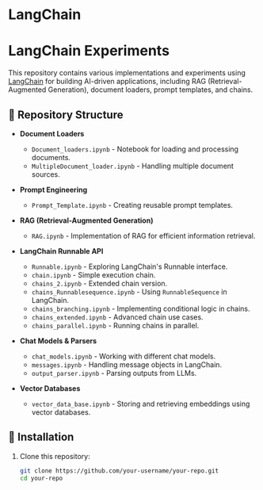 # LangChain

# LangChain Experiments  

This repository contains various implementations and experiments using [LangChain](https://github.com/hwchase17/langchain) for building AI-driven applications, including RAG (Retrieval-Augmented Generation), document loaders, prompt templates, and chains.  

## 📂 Repository Structure  

- **Document Loaders**  
  - `Document_loaders.ipynb` - Notebook for loading and processing documents.  
  - `MultipleDocument_loader.ipynb` - Handling multiple document sources.  

- **Prompt Engineering**  
  - `Prompt_Template.ipynb` - Creating reusable prompt templates.  

- **RAG (Retrieval-Augmented Generation)**  
  - `RAG.ipynb` - Implementation of RAG for efficient information retrieval.  

- **LangChain Runnable API**  
  - `Runnable.ipynb` - Exploring LangChain's Runnable interface.  
  - `chain.ipynb` - Simple execution chain.  
  - `chains_2.ipynb` - Extended chain version.  
  - `chains_Runnablesequence.ipynb` - Using `RunnableSequence` in LangChain.  
  - `chains_branching.ipynb` - Implementing conditional logic in chains.  
  - `chains_extended.ipynb` - Advanced chain use cases.  
  - `chains_parallel.ipynb` - Running chains in parallel.  

- **Chat Models & Parsers**  
  - `chat_models.ipynb` - Working with different chat models.  
  - `messages.ipynb` - Handling message objects in LangChain.  
  - `output_parser.ipynb` - Parsing outputs from LLMs.  

- **Vector Databases**  
  - `vector_data_base.ipynb` - Storing and retrieving embeddings using vector databases.  

## 🔧 Installation  

1. Clone this repository:  
   ```bash
   git clone https://github.com/your-username/your-repo.git
   cd your-repo
